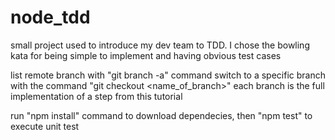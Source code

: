 node_tdd
========

small project used to introduce my dev team to TDD. I chose the bowling kata for being simple to implement and having obvious test cases

list remote branch with "git branch -a" command
switch to a specific branch with the command "git checkout <name_of_branch>" each branch is the full implementation of a step from this tutorial


run "npm install" command to download dependecies, then "npm test" to execute unit test